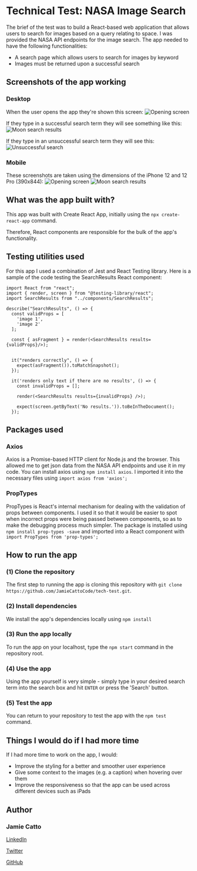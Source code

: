 # Technical Test: NASA Image Search

The brief of the test was to build a React-based web application that allows users to search for images based on a query relating to space.
I was provided the NASA API endpoints for the image search.
The app needed to have the following functionalities:
- A search page which allows users to search for images by keyword
- Images must be returned upon a successful search

## Screenshots of the app working
### Desktop
When the user opens the app they're shown this screen:
![Opening screen](/public/screenshot-empty-search.png)

If they type in a successful search term they will see something like this:
![Moon search results](/public/screenshot-moon-search.png)

If they type in an unsuccessful search term they will see this:
![Unsuccessful search](/public/screenshot-unsuccessful.png)
### Mobile
These screenshots are taken using the dimensions of the iPhone 12 and 12 Pro (390x844):
![Opening screen](/public/screenshot-mobile-empty.png)
![Moon search results](/public/screenshot-mobile-moon.png)

## What was the app built with?
This app was built with Create React App, initially using the `npx create-react-app` command.

Therefore, React components are responsible for the bulk of the app's functionality.

## Testing utilities used
For this app I used a combination of Jest and React Testing library.
Here is a sample of the code testing the SearchResults React component:
```
import React from "react";
import { render, screen } from "@testing-library/react";
import SearchResults from "../components/SearchResults";

describe("SearchResults", () => {
  const validProps = [
    'image 1',
    'image 2'
  ];

  const { asFragment } = render(<SearchResults results={validProps}/>);


  it("renders correctly", () => {
    expect(asFragment()).toMatchSnapshot();
  });

  it('renders only text if there are no results', () => {
    const invalidProps = [];

    render(<SearchResults results={invalidProps} />);

    expect(screen.getByText('No results.')).toBeInTheDocument();
  });
```

## Packages used
### Axios
Axios is a Promise-based HTTP client for Node.js and the browser.
This allowed me to get json data from the NASA API endpoints and use it in my code.
You can install axios using `npm install axios`.
I imported it into the necessary files using `import axios from 'axios';`

### PropTypes
PropTypes is React's internal mechanism for dealing with the validation of props between components.
I used it so that it would be easier to spot when incorrect props were being passed between components, so as to make the debugging process much simpler.
The package is installed using `npm install prop-types -save` and imported into a React component with `import PropTypes from 'prop-types';`

## How to run the app
### (1) Clone the repository
The first step to running the app is cloning this repository with `git clone https://github.com/JamieCattoCode/tech-test.git`.
### (2) Install dependencies
We install the app's dependencies locally using `npm install`
### (3) Run the app locally
To run the app on your localhost, type the `npm start` command in the repository root.
### (4) Use the app
Using the app yourself is very simple - simply type in your desired search term into the search box and hit `ENTER` or press the 'Search' button.
### (5) Test the app
You can return to your repository to test the app with the `npm test` command.

## Things I would do if I had more time
If I had more time to work on the app, I would:
- Improve the styling for a better and smoother user experience
- Give some context to the images (e.g. a caption) when hovering over them
- Improve the responsiveness so that the app can be used across different devices such as iPads

## Author
### Jamie Catto
[LinkedIn](https://www.linkedin.com/in/jamie-catto-6876421b8/)

[Twitter](https://twitter.com/CodesJmt)

[GitHub](https://github.com/JamieCattoCode)